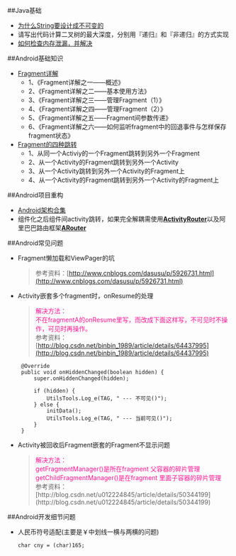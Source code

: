 ##Java基础
*	[为什么String要设计成不可变的](http://blog.csdn.net/renfufei/article/details/16808775)
*	请写出代码计算二叉树的最大深度，分别用『递归』和『非递归』的方式实现
*	[如何检查内存泄漏，并解决](http://www.jianshu.com/p/bf159a9c391a)



##Android基础知识
*	[Fragment详解](http://blog.csdn.net/harvic880925/article/details/44927375)
	+ 1、《Fragment详解之一——概述》
	+ 2、《Fragment详解之二——基本使用方法》
	+ 3、《Fragment详解之三——管理Fragment（1）》
	+ 4、《Fragment详解之四——管理Fragment（2）》
	+ 5、《Fragment详解之五——Fragment间参数传递》
	+ 6、《Fragment详解之六——如何监听fragment中的回退事件与怎样保存fragment状态》
*	[Fragment的四种跳转](http://www.jianshu.com/p/ab1cb7ddf91f)
	+ 1、从同一个Activiy的一个Fragment跳转到另外一个Fragment
	+ 2、从一个Activity的Fragment跳转到另外一个Activity
	+ 3、从一个Activity跳转到另外一个Activity的Fragment上
	+ 4、从一个Activity的Fragment跳转到另外一个Activity的Fragment上



##Android项目重构
*	[Android架构合集](https://github.com/wwttt2004/Android-Architecture)
*	组件化之后组件间activity跳转，如果完全解耦需使用[**ActivityRouter**](https://github.com/mzule/ActivityRouter)以及阿里巴巴路由框架[**ARouter**](https://github.com/alibaba/ARouter)





##Android常见问题
*  Fragment懒加载和ViewPager的坑
	>参考资料：[http://www.cnblogs.com/dasusu/p/5926731.html](http://www.cnblogs.com/dasusu/p/5926731.html)
*  Activity嵌套多个fragment时，onResume的处理
	<font color=#FF1493>
	> 解决方法：</br>
	>不在fragmentA的onResume里写，而改成下面这样写，不可见时不操作，可见时再操作。</font></br>
	>参考资料：[http://blog.csdn.net/binbin_1989/article/details/64437995](http://blog.csdn.net/binbin_1989/article/details/64437995)
		
	    @Override  
	    public void onHiddenChanged(boolean hidden) {  
	        super.onHiddenChanged(hidden);  
	      
	        if (hidden) {  
	            UtilsTools.Log_e(TAG, " --- 不可见()");  
	        } else {  
	            initData();  
	            UtilsTools.Log_e(TAG, " --- 当前可见()");  
	        }  
	    }

*	Activity被回收后Fragment嵌套的Fragment不显示问题
	><font color=#FF1493>
	>解决方法：</br>
	>getFragmentManager()是所在fragment 父容器的碎片管理</br>
	>getChildFragmentManager()是在fragment 里面子容器的碎片管理</font></br>
	>参考资料：[http://blog.csdn.net/u012224845/article/details/50344199](http://blog.csdn.net/u012224845/article/details/50344199)




##Android开发细节问题
*	人民币符号适配(主要是￥中划线一横与两横的问题)

		char cny = (char)165;
